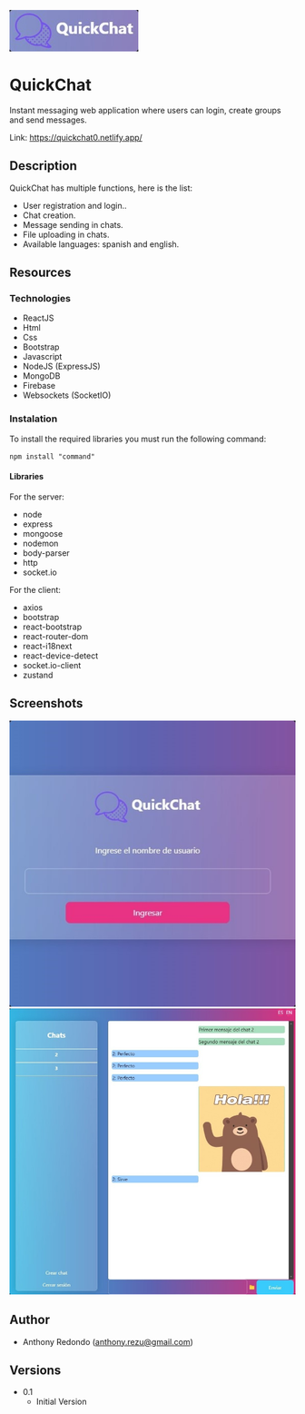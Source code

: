 ![alt text](https://github.com/astrby/quickChat/blob/main/ReadmeImgs/logo.jpg?raw=true)

# QuickChat

Instant messaging web application where users can login, create groups and send messages.

Link: https://quickchat0.netlify.app/

## Description

QuickChat has multiple functions, here is the list:

- User registration and login..
- Chat creation.
- Message sending in chats.
- File uploading in chats.
- Available languages: spanish and english.


## Resources

### Technologies

- ReactJS
- Html
- Css
- Bootstrap
- Javascript
- NodeJS (ExpressJS)
- MongoDB
- Firebase
- Websockets (SocketIO)

### Instalation

To install the required libraries you must run the following command:

```
npm install "command"
```

#### Libraries

For the server:

* node
* express
* mongoose
* nodemon
* body-parser
* http
* socket.io

For the client:

* axios
* bootstrap
* react-bootstrap
* react-router-dom
* react-i18next
* react-device-detect
* socket.io-client
* zustand


## Screenshots

![alt text](https://github.com/astrby/quickChat/blob/main/ReadmeImgs/login.jpg?raw=true)
![alt text](https://github.com/astrby/quickChat/blob/main/ReadmeImgs/main.jpg?raw=true)

## Author

-  Anthony Redondo (anthony.rezu@gmail.com)

## Versions

* 0.1
    * Initial Version
